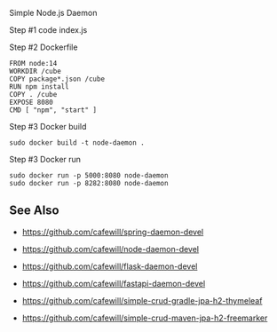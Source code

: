 Simple Node.js Daemon 

Step #1 code index.js

Step #2 Dockerfile

    FROM node:14
    WORKDIR /cube
    COPY package*.json /cube
    RUN npm install
    COPY . /cube
    EXPOSE 8080
    CMD [ "npm", "start" ]

Step #3 Docker build

    sudo docker build -t node-daemon .

Step #3 Docker run

    sudo docker run -p 5000:8080 node-daemon
    sudo docker run -p 8282:8080 node-daemon

## See Also

* https://github.com/cafewill/spring-daemon-devel
* https://github.com/cafewill/node-daemon-devel
* https://github.com/cafewill/flask-daemon-devel
* https://github.com/cafewill/fastapi-daemon-devel

* https://github.com/cafewill/simple-crud-gradle-jpa-h2-thymeleaf
* https://github.com/cafewill/simple-crud-maven-jpa-h2-freemarker
